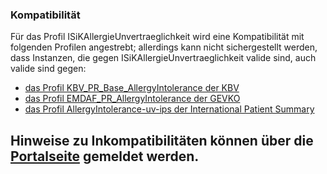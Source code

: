 ### Kompatibilität


Für das Profil ISiKAllergieUnvertraeglichkeit wird eine Kompatibilität mit folgenden Profilen angestrebt; allerdings kann nicht sichergestellt werden, dass Instanzen, die gegen ISiKAllergieUnvertraeglichkeit valide sind, auch valide sind gegen:
* [das Profil KBV_PR_Base_AllergyIntolerance der KBV](https://fhir.kbv.de/StructureDefinition/KBV_PR_Base_AllergyIntolerance)
* [das Profil EMDAF_PR_AllergyIntolerance der GEVKO](https://fhir.gevko.de/StructureDefinition/EMDAF_PR_AllergyIntolerance)
* [das Profil AllergyIntolerance-uv-ips der International Patient Summary](http://hl7.org/fhir/uv/ips/StructureDefinition/AllergyIntolerance-uv-ips)

Hinweise zu Inkompatibilitäten können über die [Portalseite](https://service.gematik.de/servicedesk/customer/portal/16) gemeldet werden.
---
